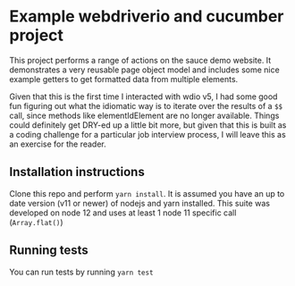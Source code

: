 # Example webdriverio and cucumber project

This project performs a range of actions on the sauce demo website. It demonstrates a very reusable page object model and includes some nice example getters to get formatted data from multiple elements.

Given that this is the first time I interacted with wdio v5, I had some good fun figuring out what the idiomatic way is to iterate over the results of a `$$` call, since methods like elementIdElement are no longer available. Things could definitely get DRY-ed up a little bit more, but given that this is built as a coding challenge for a particular job interview process, I will leave this as an exercise for the reader.

## Installation instructions

Clone this repo and perform `yarn install`. It is assumed you have an up to date version (v11 or newer) of nodejs and yarn installed. This suite was developed on node 12 and uses at least 1 node 11 specific call (`Array.flat()`)

## Running tests
You can run tests by running `yarn test`
